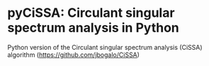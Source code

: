 # pyCiSSA: Circulant singular spectrum analysis in Python
Python version of the Circulant singular spectrum analysis (CiSSA) algorithm (https://github.com/jbogalo/CiSSA)
